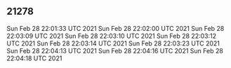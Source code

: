 ## 21278
Sun Feb 28 22:01:33 UTC 2021
Sun Feb 28 22:02:00 UTC 2021
Sun Feb 28 22:03:09 UTC 2021
Sun Feb 28 22:03:10 UTC 2021
Sun Feb 28 22:03:12 UTC 2021
Sun Feb 28 22:03:14 UTC 2021
Sun Feb 28 22:03:23 UTC 2021
Sun Feb 28 22:04:13 UTC 2021
Sun Feb 28 22:04:16 UTC 2021
Sun Feb 28 22:04:18 UTC 2021

